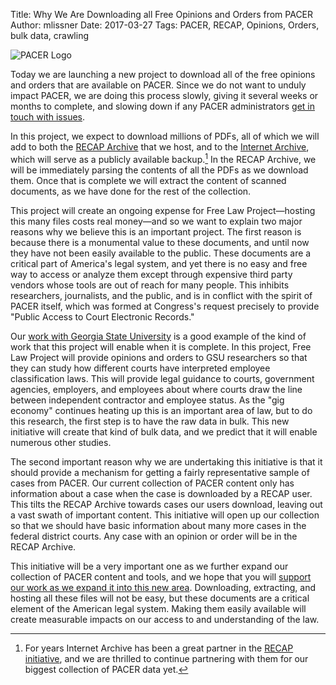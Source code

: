 Title: Why We Are Downloading all Free Opinions and Orders from PACER
Author: mlissner
Date: 2017-03-27
Tags: PACER, RECAP, Opinions, Orders, bulk data, crawling


<div class="right-image">
    <img src="{filename}/images/pacer-logo-300w.png"
         alt="PACER Logo"
         class="img-responsive border">
</div>

Today we are launching a new project to download all of the free opinions and orders that are available on PACER. Since we do not want to unduly impact PACER, we are doing this process slowly, giving it several weeks or months to complete, and slowing down if any PACER administrators [get in touch with issues][c]. 

In this project, we expect to download millions of PDFs, all of which we will add to both the [RECAP Archive][recap] that we host, and to the [Internet Archive][ia], which will serve as a publicly available backup.[^1] In the RECAP Archive, we will be immediately parsing the contents of all the PDFs as we download them. Once that is complete we will extract the content of scanned documents, as we have done for the rest of the collection.

This project will create an ongoing expense for Free Law Project—hosting this many files costs real money—and so we want to explain two major reasons why we believe this is an important project. The first reason is because there is a monumental value to these documents, and until now they have not been easily available to the public. These documents are a critical part of America's legal system, and yet there is no easy and free way to access or analyze them except through expensive third party vendors whose tools are out of reach for many people. This inhibits researchers, journalists, and the public, and is in conflict with the spirit of PACER itself, which was formed at Congress's request precisely to provide "Public Access to Court Electronic Records."
 
Our [work with Georgia State University][gsu] is a good example of the kind of work that this project will enable when it is complete. In this project, Free Law Project will provide opinions and orders to GSU researchers so that they can study how different courts have interpreted employee classification laws. This will provide legal guidance to courts, government agencies, employers, and employees about where courts draw the line between independent contractor and employee status. As the "gig economy" continues heating up this is an important area of law, but to do this research, the first step is to have the raw data in bulk. This new initiative will create that kind of bulk data, and we predict that it will enable numerous other studies.

The second important reason why we are undertaking this initiative is that it should provide a mechanism for getting a fairly representative sample of cases from PACER. Our current collection of PACER content only has information about a case when the case is downloaded by a RECAP user. This tilts the RECAP Archive towards cases our users download, leaving out a vast swath of important content. This initiative will open up our collection so that we should have basic information about many more cases in the federal district courts. Any case with an opinion or order will be in the RECAP Archive.

This initiative will be a very important one as we further expand our collection of PACER content and tools, and we hope that you will [support our work as we expand it into this new area][donate]. Downloading, extracting, and hosting all these files will not be easy, but these documents are a critical element of the American legal system. Making them easily available will create measurable impacts on our access to and understanding of the law.


[^1]: For years Internet Archive has been a great partner in the <a href="https://free.law/recap/">RECAP initiative</a>, and we are thrilled to continue partnering with them for our biggest collection of PACER data yet. 

[recap]: https://www.courtlistener.com/recap/
[remove]: {filename}/free-law-project-joins-request-for-access-to-offline-pacer-documents.md
[gsu]: {filename}/dol-grant.md
[c]: {filename}/pages/contact.md
[ia]: https://archive.org/details/usfederalcourts&tab=about
[donate]: {filename}/pages/donate.md
